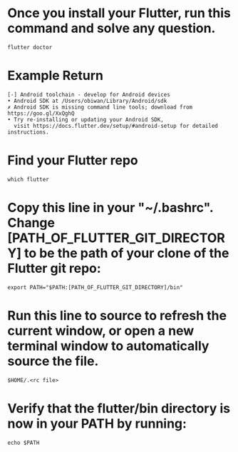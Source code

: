 # Once you install your Flutter, run this command and solve any question.

    flutter doctor

# Example Return

    [-] Android toolchain - develop for Android devices
    • Android SDK at /Users/obiwan/Library/Android/sdk
    ✗ Android SDK is missing command line tools; download from https://goo.gl/XxQghQ
    • Try re-installing or updating your Android SDK,
      visit https://docs.flutter.dev/setup/#android-setup for detailed instructions.

# Find your Flutter repo

    which flutter

# Copy this line in your "~/.bashrc". Change [PATH_OF_FLUTTER_GIT_DIRECTORY] to be the path of your clone of the Flutter git repo:

    export PATH="$PATH:[PATH_OF_FLUTTER_GIT_DIRECTORY]/bin"

# Run this line to source to refresh the current window, or open a new terminal window to automatically source the file.

    $HOME/.<rc file>

# Verify that the flutter/bin directory is now in your PATH by running:

    echo $PATH

# 